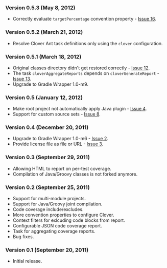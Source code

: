 ### Version 0.5.3 (May 8, 2012)

* Correctly evaluate `targetPercentage` convention property - [Issue 16](https://github.com/bmuschko/gradle-clover-plugin/issues/16).

### Version 0.5.2 (March 21, 2012)

* Resolve Clover Ant task definitions only using the `clover` configuration.

### Version 0.5.1 (March 18, 2012)

* Original classes directory didn't get restored correctly - [Issue 12](https://github.com/bmuschko/gradle-clover-plugin/issues/12).
* The task `cloverAggregateReports` depends on `cloverGenerateReport` - [Issue 13](https://github.com/bmuschko/gradle-clover-plugin/issues/13).
* Upgrade to Gradle Wrapper 1.0-m9.

### Version 0.5 (January 12, 2012)

* Make root project not automatically apply Java plugin - [Issue 4](https://github.com/bmuschko/gradle-clover-plugin/issues/4).
* Support for custom source sets - [Issue 8](https://github.com/bmuschko/gradle-clover-plugin/issues/8).

### Version 0.4 (December 20, 2011)

* Upgrade to Gradle Wrapper 1.0-m6 - [Issue 2](https://github.com/bmuschko/gradle-clover-plugin/issues/2).
* Provide license file as file or URL - [Issue 3](https://github.com/bmuschko/gradle-clover-plugin/issues/3).

### Version 0.3 (September 29, 2011)

* Allowing HTML to report on per-test coverage.
* Compilation of Java/Groovy classes is not forked anymore.

### Version 0.2 (September 25, 2011)

* Support for multi-module projects.
* Support for Java/Groovy joint compilation.
* Code coverage include/excludes.
* More convention properties to configure Clover.
* Context filters for exlcuding code blocks from report.
* Configurable JSON code coverage report.
* Task for aggregating coverage reports.
* Bug fixes.

### Version 0.1 (September 20, 2011)

* Initial release.